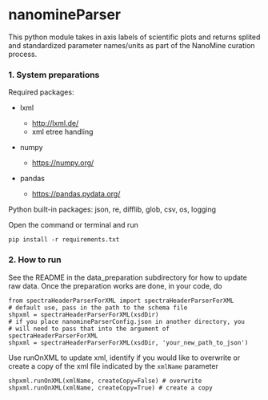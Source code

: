 # nanomineParser
This python module takes in axis labels of scientific plots and returns splited and standardized parameter names/units as part of the NanoMine curation process.

### 1. System preparations

Required packages:

- lxml
  - http://lxml.de/
  - xml etree handling

- numpy
  - https://numpy.org/

- pandas
  - https://pandas.pydata.org/

Python built-in packages: json, re, difflib, glob, csv, os, logging

Open the command or terminal and run
```
pip install -r requirements.txt
```

### 2. How to run

See the README in the data_preparation subdirectory for how to update raw data. Once the preparation works are done, in your code, do
```
from spectraHeaderParserForXML import spectraHeaderParserForXML
# default use, pass in the path to the schema file
shpxml = spectraHeaderParserForXML(xsdDir)
# if you place nanomineParserConfig.json in another directory, you 
# will need to pass that into the argument of spectraHeaderParserForXML
shpxml = spectraHeaderParserForXML(xsdDir, 'your_new_path_to_json')
```
Use runOnXML to update xml, identify if you would like to overwrite or create a copy of the xml file indicated by the `xmlName` parameter
```
shpxml.runOnXML(xmlName, createCopy=False) # overwrite
shpxml.runOnXML(xmlName, createCopy=True) # create a copy
```
